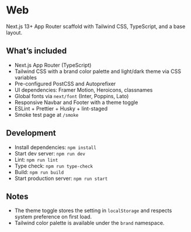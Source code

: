 # Web

Next.js 13+ App Router scaffold with Tailwind CSS, TypeScript, and a base layout.

## What’s included

- Next.js App Router (TypeScript)
- Tailwind CSS with a brand color palette and light/dark theme via CSS variables
- Pre-configured PostCSS and Autoprefixer
- UI dependencies: Framer Motion, Heroicons, classnames
- Global fonts via `next/font` (Inter, Poppins, Lato)
- Responsive Navbar and Footer with a theme toggle
- ESLint + Prettier + Husky + lint-staged
- Smoke test page at `/smoke`

## Development

- Install dependencies: `npm install`
- Start dev server: `npm run dev`
- Lint: `npm run lint`
- Type check: `npm run type-check`
- Build: `npm run build`
- Start production server: `npm run start`

## Notes

- The theme toggle stores the setting in `localStorage` and respects system preference on first load.
- Tailwind color palette is available under the `brand` namespace.

